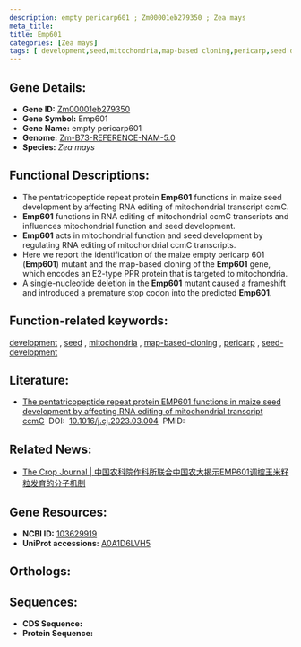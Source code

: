 ```yaml
---
description: empty pericarp601 ; Zm00001eb279350 ; Zea mays
meta_title:
title: Emp601
categories: [Zea mays]
tags: [ development,seed,mitochondria,map-based cloning,pericarp,seed development ]
---
```


## Gene Details:
- **Gene ID:**	[Zm00001eb279350](https://www.maizegdb.org/gene_center/gene/Zm00001eb279350)
- **Gene Symbol:** Emp601
- **Gene Name:** empty pericarp601
- **Genome:** [Zm-B73-REFERENCE-NAM-5.0](https://www.maizegdb.org/genome/assembly/Zm-B73-REFERENCE-NAM-5.0)
- **Species:** *Zea mays*

## Functional Descriptions:
   - The pentatricopeptide repeat protein **Emp601** functions in maize seed development by affecting RNA editing of mitochondrial transcript ccmC.
   - **Emp601** functions in RNA editing of mitochondrial ccmC transcripts and influences mitochondrial function and seed development.
   - **Emp601** acts in mitochondrial function and seed development by regulating RNA editing of mitochondrial ccmC transcripts.
   - Here we report the identification of the maize empty pericarp 601 (**Emp601**) mutant and the map-based cloning of the **Emp601** gene, which encodes an E2-type PPR protein that is targeted to mitochondria.
   - A single-nucleotide deletion in the **Emp601** mutant caused a frameshift and introduced a premature stop codon into the predicted **Emp601**.

## Function-related keywords:
[development](/tags/development/)&nbsp;,&nbsp;[seed](/tags/seed/)&nbsp;,&nbsp;[mitochondria](/tags/mitochondria/)&nbsp;,&nbsp;[map-based-cloning](/tags/map-based-cloning/)&nbsp;,&nbsp;[pericarp](/tags/pericarp/)&nbsp;,&nbsp;[seed-development](/tags/seed-development/)

## Literature:
   - [The pentatricopeptide repeat protein EMP601 functions in maize seed development by affecting RNA editing of mitochondrial transcript ccmC]( https://www.sciencedirect.com/science/article/pii/S2214514123000351?via%3Dihub)&nbsp;&nbsp;DOI:&nbsp;&nbsp;[10.1016/j.cj.2023.03.004](https://www.sciencedirect.com/science/article/pii/S2214514123000351?via%3Dihub)&nbsp;&nbsp;PMID:&nbsp;&nbsp;[](https://pubmed.ncbi.nlm.nih.gov//)

## Related News:
   - [The Crop Journal | 中国农科院作科所联合中国农大揭示EMP601调控玉米籽粒发育的分子机制](https://mp.weixin.qq.com/s/fM71-7qRssXAfPUMRQH4xA)

## Gene Resources:
- **NCBI ID:** [103629919](https://www.ncbi.nlm.nih.gov/gene/?term=103629919)
- **UniProt accessions:** [A0A1D6LVH5](https://www.uniprot.org/uniprotkb/A0A1D6LVH5/entry)

## Orthologs:

## Sequences:
- **CDS Sequence:**
- **Protein Sequence:**
